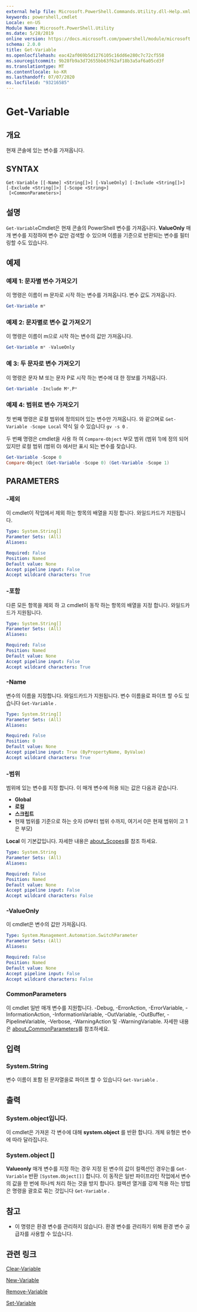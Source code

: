 ```yaml
---
external help file: Microsoft.PowerShell.Commands.Utility.dll-Help.xml
keywords: powershell,cmdlet
Locale: en-US
Module Name: Microsoft.PowerShell.Utility
ms.date: 5/28/2019
online version: https://docs.microsoft.com/powershell/module/microsoft.powershell.utility/get-variable?view=powershell-6&WT.mc_id=ps-gethelp
schema: 2.0.0
title: Get-Variable
ms.openlocfilehash: eac42af069b5d1276105c16dd6e280c7c72cf558
ms.sourcegitcommit: 9b28fb9a3d72655bb63f62af18b3a5af6a05cd3f
ms.translationtype: MT
ms.contentlocale: ko-KR
ms.lasthandoff: 07/07/2020
ms.locfileid: "93216585"
---
```

# Get-Variable

## 개요
현재 콘솔에 있는 변수를 가져옵니다.

## SYNTAX

```
Get-Variable [[-Name] <String[]>] [-ValueOnly] [-Include <String[]>] [-Exclude <String[]>] [-Scope <String>]
 [<CommonParameters>]
```

## 설명

`Get-Variable`Cmdlet은 현재 콘솔의 PowerShell 변수를 가져옵니다.
**ValueOnly** 매개 변수를 지정하여 변수 값만 검색할 수 있으며 이름을 기준으로 반환되는 변수를 필터링할 수도 있습니다.

## 예제

### 예제 1: 문자별 변수 가져오기

이 명령은 이름이 m 문자로 시작 하는 변수를 가져옵니다.
변수 값도 가져옵니다.

```powershell
Get-Variable m*
```

### 예제 2: 문자별로 변수 값 가져오기

이 명령은 이름이 m으로 시작 하는 변수의 값만 가져옵니다.

```powershell
Get-Variable m* -ValueOnly
```

### 예 3: 두 문자로 변수 가져오기

이 명령은 문자 M 또는 문자 P로 시작 하는 변수에 대 한 정보를 가져옵니다.

```powershell
Get-Variable -Include M*,P*
```

### 예제 4: 범위로 변수 가져오기

첫 번째 명령은 로컬 범위에 정의되어 있는 변수만 가져옵니다.
와 같으며로 `Get-Variable -Scope Local` 약식 일 수 있습니다 `gv -s 0` .

두 번째 명령은 cmdlet을 사용 하 여 `Compare-Object` 부모 범위 (범위 1)에 정의 되어 있지만 로컬 범위 (범위 0) 에서만 표시 되는 변수를 찾습니다.

```powershell
Get-Variable -Scope 0
Compare-Object (Get-Variable -Scope 0) (Get-Variable -Scope 1)
```

## PARAMETERS

### -제외

이 cmdlet이 작업에서 제외 하는 항목의 배열을 지정 합니다.
와일드카드가 지원됩니다.

```yaml
Type: System.String[]
Parameter Sets: (All)
Aliases:

Required: False
Position: Named
Default value: None
Accept pipeline input: False
Accept wildcard characters: True
```

### -포함

다른 모든 항목을 제외 하 고 cmdlet이 동작 하는 항목의 배열을 지정 합니다.
와일드카드가 지원됩니다.

```yaml
Type: System.String[]
Parameter Sets: (All)
Aliases:

Required: False
Position: Named
Default value: None
Accept pipeline input: False
Accept wildcard characters: True
```

### -Name

변수의 이름을 지정합니다.
와일드카드가 지원됩니다.
변수 이름을로 파이프 할 수도 있습니다 `Get-Variable` .

```yaml
Type: System.String[]
Parameter Sets: (All)
Aliases:

Required: False
Position: 0
Default value: None
Accept pipeline input: True (ByPropertyName, ByValue)
Accept wildcard characters: True
```

### -범위

범위에 있는 변수를 지정 합니다. 이 매개 변수에 허용 되는 값은 다음과 같습니다.

- **Global**
- **로컬**
- **스크립트**
- 현재 범위를 기준으로 하는 숫자 (0부터 범위 수까지, 여기서 0은 현재 범위이 고 1은 부모)

**Local** 이 기본값입니다.
자세한 내용은 [about_Scopes](../Microsoft.PowerShell.Core/About/about_Scopes.md)를 참조 하세요.

```yaml
Type: System.String
Parameter Sets: (All)
Aliases:

Required: False
Position: Named
Default value: None
Accept pipeline input: False
Accept wildcard characters: False
```

### -ValueOnly

이 cmdlet은 변수의 값만 가져옵니다.

```yaml
Type: System.Management.Automation.SwitchParameter
Parameter Sets: (All)
Aliases:

Required: False
Position: Named
Default value: None
Accept pipeline input: False
Accept wildcard characters: False
```

### CommonParameters

이 cmdlet 일반 매개 변수를 지원합니다. -Debug, -ErrorAction, -ErrorVariable, -InformationAction, -InformationVariable, -OutVariable, -OutBuffer, -PipelineVariable, -Verbose, -WarningAction 및 -WarningVariable. 자세한 내용은 [about_CommonParameters](../Microsoft.PowerShell.Core/About/about_CommonParameters.md)를 참조하세요.

## 입력

### System.String

변수 이름이 포함 된 문자열을로 파이프 할 수 있습니다 `Get-Variable` .

## 출력

### System.object입니다.

이 cmdlet은 가져온 각 변수에 대해 **system.object** 를 반환 합니다. 개체 유형은 변수에 따라 달라집니다.

### System.object []

**Valueonly** 매개 변수를 지정 하는 경우 지정 된 변수의 값이 컬렉션인 경우는를 `Get-Variable` 반환 `[System.Object[]]` 합니다. 이 동작은 일반 파이프라인 작업에서 변수의 값을 한 번에 하나씩 처리 하는 것을 방지 합니다. 컬렉션 열거를 강제 적용 하는 방법은 명령을 괄호로 묶는 것입니다 `Get-Variable` .

## 참고

- 이 명령은 환경 변수를 관리하지 않습니다. 환경 변수를 관리하기 위해 환경 변수 공급자를 사용할 수 있습니다.

## 관련 링크

[Clear-Variable](Clear-Variable.md)

[New-Variable](New-Variable.md)

[Remove-Variable](Remove-Variable.md)

[Set-Variable](Set-Variable.md)
